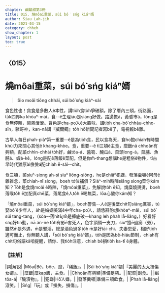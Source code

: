 ```yaml
---
chapter: 鹹酸甜第3冊
title: 015. 燒môai重菜，súi bó͘ sńg kiáⁿ婿
author: Siau Lah-jih
date: 2021-03-15
category: chheh
show_chapter: 1
layout: post
toc: true
---
```


## 〈015〉
# 燒môai重菜，súi bó͘ sńg kiáⁿ婿
> **Sio moâi tiōng chhài, súi bó͘ sńg kiáⁿ-sài**
 
食色性也！貪食是多數人ê本性，講tio̍h食to̍h爭破額，除了厝內三頓，街路面，ta̍k四界ka khòaⁿ-māi，食--ê生理iáu是siāng好做，路邊擔á，黃昏市á，lóng是食無停睏，鬧熱滾滾。貪色是cha-po͘人ê大趣味，講tio̍h cha-bó͘ chhàu-chho-sîn，豬哥神，kan-nā講『威爾鋼』to̍h hō͘新聞記者寫bē了，電視報bē離。

古早人每日phah-piàⁿ第一重要--ê是為tio̍h食，民以食為天，食ho͘飽chiah有時間khùi力來關心其他ê khang-khòe。食，重要--ê tī三頓ê主食，糜飯nā chhoân有夠額，配菜chhìn-chhái to̍h好，鹹tôa-á、醬筍、醃瓜á、菜頭long-á，菜脯、魚脯á、蝦á-kê，lóng是配ē落飯ê菜配，但是你m̄-thang想講he是粗俗ê物件，tī古早時代猶原ài儉儉á配chiah ē-sái--chit。

食三頓，菜siuⁿ-siong a̍h-sī siuⁿ liōng-siōng，he是chiâⁿ犯嫌，發落羹頓ê阿母ē雜雜念，菜chiah-nī siong，boeh tó位補償？Siáⁿ-mih時陣siāng siong菜你kám知？To̍h是食燒moâi ê時陣，「燒môai重菜」，免解說to̍h ē知，燒糜燒燙燙，boeh落喉to̍h ē加配真chē菜，落尾食ê人to̍h ē喝無菜，lōa心酸你kám知？

「燒môai重菜，súi bó͘ sńg kiáⁿ婿」，boeh警告--人ê是後壁chit句siāng厲害，tú娶bó͘ ê少年人，a̍h是婚姻美滿ê中年cha-po͘人，請恁斟酌想khòaⁿ-māi，súi bó͘ súi tang-tang，（sòa--落hit句m̄是褲底破一khang leh phah lā-liâng，）好看好sńg好tín動，nā án-ne to̍h有影ē害死人，色字頂頭一支刀，siuⁿ捷ē過癆（勞），雖然m̄是外遇，m̄是邪淫，總是酒色過多to̍h m̄是好tāi-chì，夫妻恩愛，相好tio̍h適可而止，你無聽人講，「súi bó͘ sńg kiáⁿ婿」，to̍h是因為bē-hiáu節制，chiah有chit句俗語kā咱提醒，請你、我tio̍h注意，chiah bē損tio̍h ka-tī ê身體。

 
### 【註解】

|詞|解說|
|Môai|Bê，bôe，糜，『稀飯』。|
|Súi bó͘ sńg kiáⁿ婿|『美麗的太太損傷女婿』。|
|糜飯|糜kap飯，主食。|
|Chhoân有夠額|準備足夠。|
|配菜|副食。|
|鹹tôa-á|『醃漬物』。|
|犯嫌|Hō͘人嫌。|
|發落羹頓|準備三頓飲食。|
|Phah lā-liâng|滾笑。|
|Sńg|『玩』或『損失，損傷』。|
